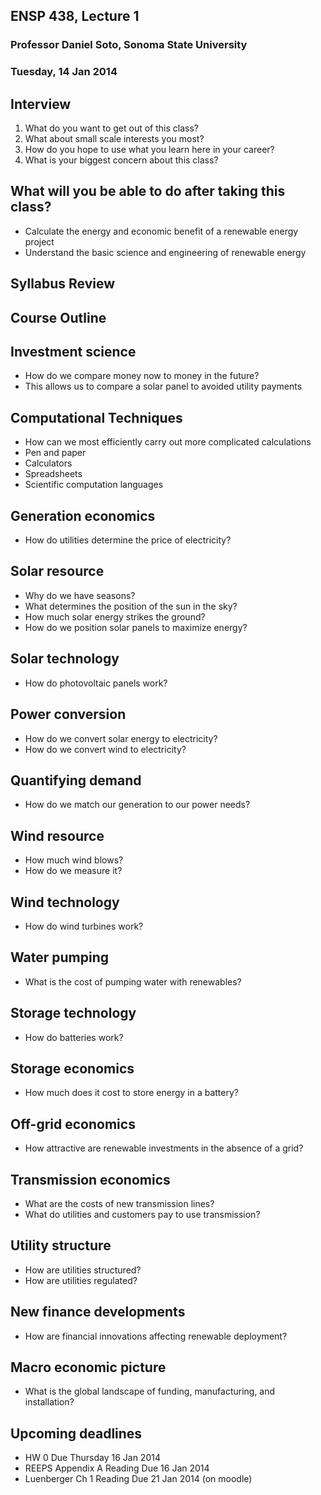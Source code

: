 ## ENSP 438, Lecture 1
### Professor Daniel Soto, Sonoma State University
### Tuesday, 14 Jan 2014

<!--
- take attendance
- introduce myself
- make myself approachable
- polling
    - who has taken physics?
    - who is comfortable with electricity and magnetism?
    - who has taken calculus?
    - who knows ohms law?
    - how many have taken ENSP 330 before
    - how many are taking ENSP 3300 now?
    - how many have taken thermal before or concurrently?

- what are biggest uses of electricity?
- what are biggest opportunities to use electricity more efficiently?
-->

## Interview
1. What do you want to get out of this class?
1. What about small scale interests you most?
1. How do you hope to use what you learn here in your career?
1. What is your biggest concern about this class?

<!--
- pick a partner and write down responses for the following questions
- this will be an ungraded assignment
- when finished, briefly introduce your partner to the class
- use this to take roll
-->

## What will you be able to do after taking this class?
- Calculate the energy and economic benefit of a renewable energy
  project
- Understand the basic science and engineering of renewable energy


## Syllabus Review
<!--
- course description
- learning objectives
- course requirements
- grading
- agreements
- required texts
- course schedule
- readings
- office hours
- university policies
-->


## Course Outline

## Investment science
- How do we compare money now to money in the future?
- This allows us to compare a solar panel to avoided utility payments

## Computational Techniques
- How can we most efficiently carry out more complicated calculations
- Pen and paper
- Calculators
- Spreadsheets
- Scientific computation languages

## Generation economics
- How do utilities determine the price of electricity?

## Solar resource
- Why do we have seasons?
- What determines the position of the sun in the sky?
- How much solar energy strikes the ground?
- How do we position solar panels to maximize energy?

## Solar technology
- How do photovoltaic panels work?

## Power conversion
- How do we convert solar energy to electricity?
- How do we convert wind to electricity?

## Quantifying demand
- How do we match our generation to our power needs?

## Wind resource
- How much wind blows?
- How do we measure it?

## Wind technology
- How do wind turbines work?

## Water pumping
- What is the cost of pumping water with renewables?

## Storage technology
- How do batteries work?

## Storage economics
- How much does it cost to store energy in a battery?

## Off-grid economics
- How attractive are renewable investments in the absence of a grid?

## Transmission economics
- What are the costs of new transmission lines?
- What do utilities and customers pay to use transmission?

## Utility structure
- How are utilities structured?
- How are utilities regulated?

## New finance developments
- How are financial innovations affecting renewable deployment?

## Macro economic picture
- What is the global landscape of funding, manufacturing, and
  installation?

## Upcoming deadlines
- HW 0 Due Thursday 16 Jan 2014
- REEPS Appendix A Reading Due 16 Jan 2014
- Luenberger Ch 1 Reading Due 21 Jan 2014 (on moodle)




